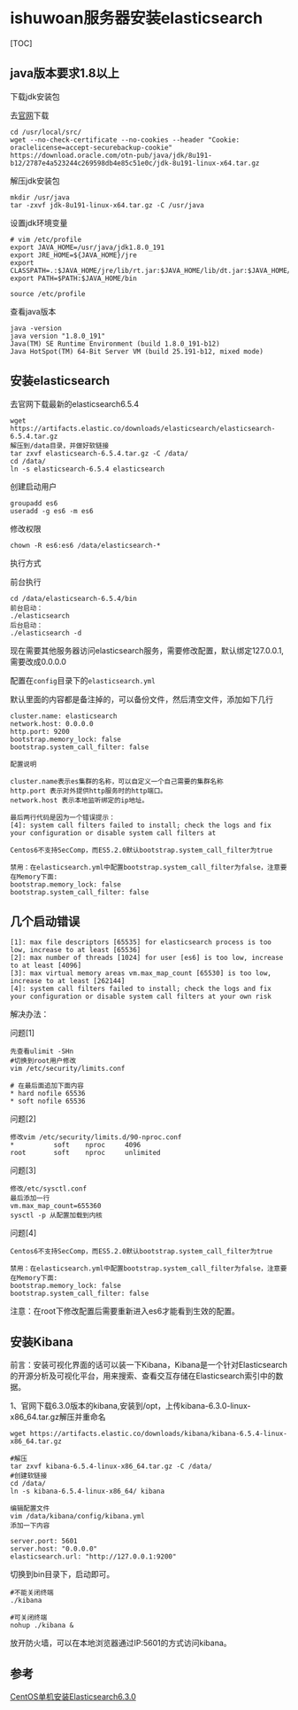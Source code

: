 # ishuwoan服务器安装elasticsearch

[TOC]



## java版本要求1.8以上

下载jdk安装包

去[官网](https://www.oracle.com/technetwork/java/javase/downloads/jdk8-downloads-2133151.html)下载

```
cd /usr/local/src/
wget --no-check-certificate --no-cookies --header "Cookie: oraclelicense=accept-securebackup-cookie" https://download.oracle.com/otn-pub/java/jdk/8u191-b12/2787e4a523244c269598db4e85c51e0c/jdk-8u191-linux-x64.tar.gz
```

解压jdk安装包

```
mkdir /usr/java
tar -zxvf jdk-8u191-linux-x64.tar.gz -C /usr/java
```

设置jdk环境变量

```
# vim /etc/profile
export JAVA_HOME=/usr/java/jdk1.8.0_191
export JRE_HOME=${JAVA_HOME}/jre
export CLASSPATH=.:$JAVA_HOME/jre/lib/rt.jar:$JAVA_HOME/lib/dt.jar:$JAVA_HOME/lib/tools.jar
export PATH=$PATH:$JAVA_HOME/bin

source /etc/profile
```

查看java版本

```
java -version
java version "1.8.0_191"
Java(TM) SE Runtime Environment (build 1.8.0_191-b12)
Java HotSpot(TM) 64-Bit Server VM (build 25.191-b12, mixed mode)
```

## 安装elasticsearch

去官网下载最新的elasticsearch6.5.4

```
wget https://artifacts.elastic.co/downloads/elasticsearch/elasticsearch-6.5.4.tar.gz
解压到/data目录，并做好软链接
tar zxvf elasticsearch-6.5.4.tar.gz -C /data/
cd /data/ 
ln -s elasticsearch-6.5.4 elasticsearch
```

创建启动用户

```
groupadd es6
useradd -g es6 -m es6
```

修改权限

```
chown -R es6:es6 /data/elasticsearch-*
```

执行方式

前台执行

```
cd /data/elasticsearch-6.5.4/bin
前台启动：
./elasticsearch 
后台启动：
./elasticsearch -d
```

现在需要其他服务器访问elasticsearch服务，需要修改配置，默认绑定127.0.0.1,需要改成0.0.0.0

配置在`config`目录下的`elasticsearch.yml`

默认里面的内容都是备注掉的，可以备份文件，然后清空文件，添加如下几行

```
cluster.name: elasticsearch
network.host: 0.0.0.0
http.port: 9200
bootstrap.memory_lock: false 
bootstrap.system_call_filter: false

配置说明

cluster.name表示es集群的名称，可以自定义一个自己需要的集群名称
http.port 表示对外提供http服务时的http端口。
network.host 表示本地监听绑定的ip地址。

最后两行代码是因为一个错误提示：
[4]: system call filters failed to install; check the logs and fix your configuration or disable system call filters at

Centos6不支持SecComp，而ES5.2.0默认bootstrap.system_call_filter为true

禁用：在elasticsearch.yml中配置bootstrap.system_call_filter为false，注意要在Memory下面: 
bootstrap.memory_lock: false 
bootstrap.system_call_filter: false
```

## 几个启动错误

```
[1]: max file descriptors [65535] for elasticsearch process is too low, increase to at least [65536]
[2]: max number of threads [1024] for user [es6] is too low, increase to at least [4096]
[3]: max virtual memory areas vm.max_map_count [65530] is too low, increase to at least [262144]
[4]: system call filters failed to install; check the logs and fix your configuration or disable system call filters at your own risk
```

解决办法：

问题[1]

```
先查看ulimit -SHn
#切换到root用户修改
vim /etc/security/limits.conf
 
# 在最后面追加下面内容
* hard nofile 65536
* soft nofile 65536
```

问题[2]

```
修改vim /etc/security/limits.d/90-nproc.conf
*          soft    nproc     4096
root       soft    nproc     unlimited
```

问题[3]

```
修改/etc/sysctl.conf
最后添加一行
vm.max_map_count=655360
sysctl -p 从配置加载到内核
```

问题[4]

```
Centos6不支持SecComp，而ES5.2.0默认bootstrap.system_call_filter为true

禁用：在elasticsearch.yml中配置bootstrap.system_call_filter为false，注意要在Memory下面: 
bootstrap.memory_lock: false 
bootstrap.system_call_filter: false
```

注意：在root下修改配置后需要重新进入es6才能看到生效的配置。

## 安装Kibana

前言：安装可视化界面的话可以装一下Kibana，Kibana是一个针对Elasticsearch的开源分析及可视化平台，用来搜索、查看交互存储在Elasticsearch索引中的数据。

1、官网下载6.3.0版本的kibana,安装到/opt，上传kibana-6.3.0-linux-x86_64.tar.gz解压并重命名 

```
wget https://artifacts.elastic.co/downloads/kibana/kibana-6.5.4-linux-x86_64.tar.gz

#解压
tar zxvf kibana-6.5.4-linux-x86_64.tar.gz -C /data/
#创建软链接
cd /data/
ln -s kibana-6.5.4-linux-x86_64/ kibana

编辑配置文件
vim /data/kibana/config/kibana.yml
添加一下内容

server.port: 5601
server.host: "0.0.0.0"
elasticsearch.url: "http://127.0.0.1:9200"
```

切换到bin目录下，启动即可。

```
#不能关闭终端
./kibana  

#可关闭终端
nohup ./kibana &
```

放开防火墙，可以在本地浏览器通过IP:5601的方式访问kibana。

## 参考

[CentOS单机安装Elasticsearch6.3.0](https://blog.csdn.net/qq982782662/article/details/80746159 )

